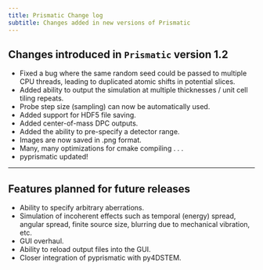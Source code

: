 ```yaml
---
title: Prismatic Change log
subtitle: Changes added in new versions of Prismatic
---
```



## Changes introduced in `Prismatic` version 1.2

- Fixed a bug where  the same random seed could be passed to multiple CPU threads, leading to duplicated atomic shifts in potential slices.
- Added ability to output the simulation at multiple thicknesses / unit cell tiling repeats.
- Probe step size (sampling) can now be automatically used.
- Added support for HDF5 file saving.
- Added center-of-mass DPC outputs.
- Added the ability to pre-specify a detector range.
- Images are now saved in .png format.
- Many, many optimizations for cmake compiling . . . 
- pyprismatic updated!


---

## Features planned for future releases

- Ability to specify arbitrary aberrations.
- Simulation of incoherent effects such as temporal (energy) spread, angular spread, finite source size, blurring due to mechanical vibration, etc.
- GUI overhaul.
- Ability to reload output files into the GUI.
- Closer integration of pyprismatic with py4DSTEM.